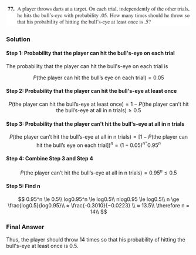 ![Ch1_77](./IMG_EE4EC6FFF355-1.jpeg)
### Solution

#### Step 1: Probability that the player can hit the bull's-eye on each trial
The probability that the player can hit the bull's-eye on each trial is

$$
P(\text{the player can hit the bull's eye on each trial}) = 0.05
$$

#### Step 2: Probability that the player can hit the bull's-eye at least once

$$
P(\text{the player can hit the bull's-eye at least once}) = 1 - P(\text{the player can't hit the bull's-eye at all in n trials}) \ge 0.5
$$

#### Step 3: Probability that the player can't hit the bull's-eye at all in n trials

$$
P(\text{the player can't hit the bull's-eye at all in n trials}) = [ 1 - P(\text{the player can hit the bull's eye on each trial}])^n = (1-0.05)^n^ = 0.95^n
$$

#### Step 4: Combine Step 3 and Step 4

$$
P(\text{the player can't hit the bull's-eye at all in n trials}) = 0.95^n \le 0.5
$$

#### Step 5: Find n

$$
0.95^n \le 0.5\\
log0.95^n \le log0.5\\
nlog0.95 \le log0.5\\
n \ge \frac{log0.5}{log0.95}\\
  ≈ \frac{-0.3010}{−0.0223} \\
  ≈ 13.5\\
\therefore n = 14\\
$$

### Final Answer
Thus, the player should throw 14 times so that his probability of hitting the bull's-eye at least once is 0.5.
